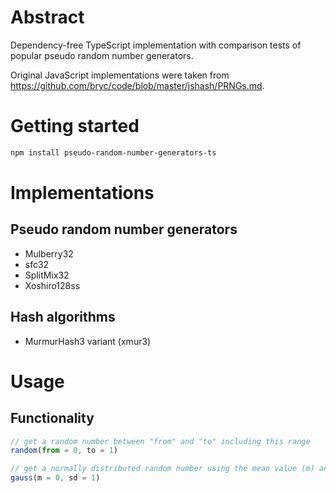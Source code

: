 # Abstract

Dependency-free TypeScript implementation with comparison tests of popular pseudo random number generators.

Original JavaScript implementations were taken from https://github.com/bryc/code/blob/master/jshash/PRNGs.md.

# Getting started

```bash
npm install pseudo-random-number-generators-ts
```

# Implementations

## Pseudo random number generators
* Mulberry32
* sfc32
* SplitMix32
* Xoshiro128ss

## Hash algorithms
* MurmurHash3 variant (xmur3)

# Usage

## Functionality
```js
// get a random number between "from" and "to" including this range
random(from = 0, to = 1) 

// get a normally distributed random number using the mean value (m) and the standard deviation (sd)
gauss(m = 0, sd = 1)
```
